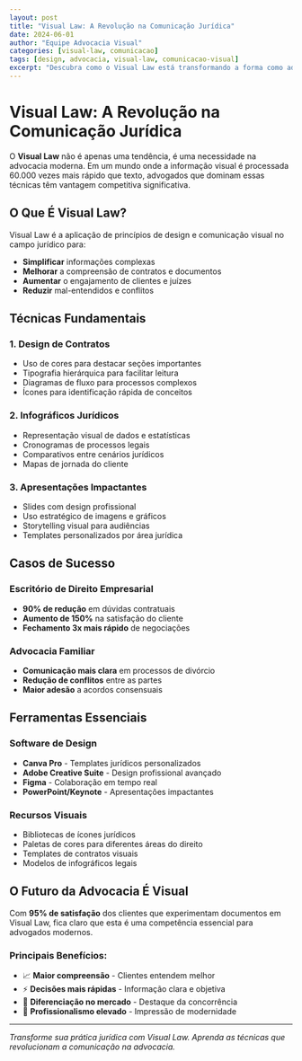 ```yaml
---
layout: post
title: "Visual Law: A Revolução na Comunicação Jurídica"
date: 2024-06-01
author: "Equipe Advocacia Visual"
categories: [visual-law, comunicacao]
tags: [design, advocacia, visual-law, comunicacao-visual]
excerpt: "Descubra como o Visual Law está transformando a forma como advogados se comunicam com clientes e tribunais."
---
```


# Visual Law: A Revolução na Comunicação Jurídica

O **Visual Law** não é apenas uma tendência, é uma necessidade na advocacia moderna. Em um mundo onde a informação visual é processada 60.000 vezes mais rápido que texto, advogados que dominam essas técnicas têm vantagem competitiva significativa.

## O Que É Visual Law?

Visual Law é a aplicação de princípios de design e comunicação visual no campo jurídico para:

- **Simplificar** informações complexas
- **Melhorar** a compreensão de contratos e documentos
- **Aumentar** o engajamento de clientes e juízes
- **Reduzir** mal-entendidos e conflitos

## Técnicas Fundamentais

### 1. Design de Contratos
- Uso de cores para destacar seções importantes
- Tipografia hierárquica para facilitar leitura
- Diagramas de fluxo para processos complexos
- Ícones para identificação rápida de conceitos

### 2. Infográficos Jurídicos
- Representação visual de dados e estatísticas
- Cronogramas de processos legais
- Comparativos entre cenários jurídicos
- Mapas de jornada do cliente

### 3. Apresentações Impactantes
- Slides com design profissional
- Uso estratégico de imagens e gráficos
- Storytelling visual para audiências
- Templates personalizados por área jurídica

## Casos de Sucesso

### Escritório de Direito Empresarial
- **90% de redução** em dúvidas contratuais
- **Aumento de 150%** na satisfação do cliente
- **Fechamento 3x mais rápido** de negociações

### Advocacia Familiar
- **Comunicação mais clara** em processos de divórcio
- **Redução de conflitos** entre as partes
- **Maior adesão** a acordos consensuais

## Ferramentas Essenciais

### Software de Design
- **Canva Pro** - Templates jurídicos personalizados
- **Adobe Creative Suite** - Design profissional avançado
- **Figma** - Colaboração em tempo real
- **PowerPoint/Keynote** - Apresentações impactantes

### Recursos Visuais
- Bibliotecas de ícones jurídicos
- Paletas de cores para diferentes áreas do direito
- Templates de contratos visuais
- Modelos de infográficos legais

## O Futuro da Advocacia É Visual

Com **95% de satisfação** dos clientes que experimentam documentos em Visual Law, fica claro que esta é uma competência essencial para advogados modernos.

### Principais Benefícios:
- 📈 **Maior compreensão** - Clientes entendem melhor
- ⚡ **Decisões mais rápidas** - Informação clara e objetiva
- 🎯 **Diferenciação no mercado** - Destaque da concorrência
- 💼 **Profissionalismo elevado** - Impressão de modernidade

---

*Transforme sua prática jurídica com Visual Law. Aprenda as técnicas que revolucionam a comunicação na advocacia.*